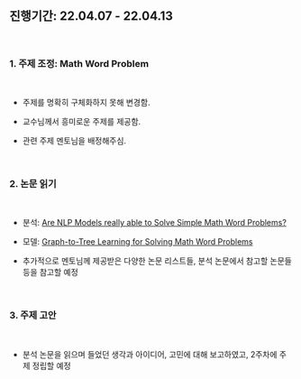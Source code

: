 ## 진행기간: 22.04.07 - 22.04.13

<br>

### 1. 주제 조정: Math Word Problem

<br>

- 주제를 명확히 구체화하지 못해 변경함.

- 교수님께서 흥미로운 주제를 제공함.

- 관련 주제 멘토님을 배정해주심.

<br>

### 2. 논문 읽기

<br>

- 분석: [Are NLP Models really able to Solve Simple Math Word Problems?](https://arxiv.org/pdf/2103.07191.pdf)

- 모델: [Graph-to-Tree Learning for Solving Math Word Problems](https://aclanthology.org/2020.acl-main.362.pdf)

- 추가적으로 멘토님께 제공받은 다양한 논문 리스트들, 분석 논문에서 참고할 논문들 등을 참고할 예정

<br>

### 3. 주제 고안

<br>

- 분석 논문을 읽으며 들었던 생각과 아이디어, 고민에 대해 보고하였고, 2주차에 주제 정립할 예정